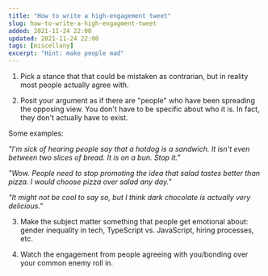 ```yaml
---
title: "How to write a high-engagement tweet"
slug: how-to-write-a-high-engagment-tweet
added: 2021-11-24 22:00
updated: 2021-11-24 22:00
tags: [miscellany]
excerpt: "Hint: make people mad"
---
```


1. Pick a stance that that could be mistaken as contrarian, but in reality most people actually agree with.

2. Posit your argument as if there are "people" who have been spreading the opposing view. You don't have to be specific about who it is. In fact, they don't actually have to exist.

Some examples:

*"I'm sick of hearing people say that a hotdog is a sandwich. It isn't even between two slices of bread. It is on a bun. Stop it."*

*"Wow. People need to stop promoting the idea that salad tastes better than pizza. I would choose pizza over salad any day."*

*"It might not be cool to say so, but I think dark chocolate is actually very delicious."*

3. Make the subject matter something that people get emotional about: gender inequality in tech, TypeScript vs. JavaScript, hiring processes, etc. 


4. Watch the engagement from people agreeing with you/bonding over your common enemy roll in.
